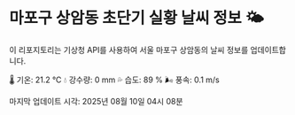 
# 마포구 상암동 초단기 실황 날씨 정보 🌤️

이 리포지토리는 기상청 API를 사용하여 서울 마포구 상암동의 날씨 정보를 업데이트합니다. 

🌡️ 기온: 21.2 ℃
💧 강수량: 0 mm
💦 습도: 89 %
🌬️ 풍속: 0.1 m/s

마지막 업데이트 시각: 2025년 08월 10일 04시 08분    
